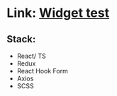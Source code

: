 # Link: [Widget test](https://my-widget-test.vercel.app/)

## Stack:

- React/ TS
- Redux
- React Hook Form
- Axios
- SCSS
